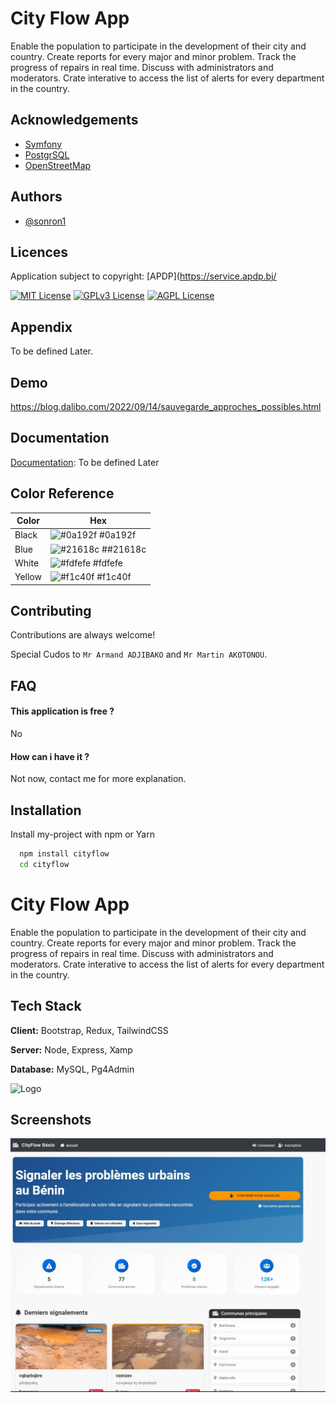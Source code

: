 
# City Flow App

Enable the population to participate in the development of their city and country.
Create reports for every major and minor problem. 
Track the progress of repairs in real time. Discuss with administrators and moderators.
Crate interative to access the list of alerts for every department in the country.

## Acknowledgements

 - [Symfony](https://symfony.com/)
 - [PostgrSQL](https://www.pgadmin.org/download/pgadmin-4-windows/)
 - [OpenStreetMap](https://www.openstreetmap.org/#map=7/9.336/2.313)


## Authors

- [@sonron1](https://github.com/sonron1)


## Licences

Application subject to copyright: [APDP](https://service.apdp.bj/

[![MIT License](https://img.shields.io/badge/License-MIT-green.svg)](https://choosealicense.com/licenses/mit/)
[![GPLv3 License](https://img.shields.io/badge/License-GPL%20v3-yellow.svg)](https://opensource.org/licenses/)
[![AGPL License](https://img.shields.io/badge/license-AGPL-blue.svg)](http://www.gnu.org/licenses/agpl-3.0)


## Appendix

To be defined Later.


## Demo

https://blog.dalibo.com/2022/09/14/sauvegarde_approches_possibles.html


## Documentation

[Documentation](https://linktodocumentation): To be defined Later
## Color Reference

| Color             | Hex                                                                |
| ----------------- | ------------------------------------------------------------------ |
| Black | ![#0a192f](https://via.placeholder.com/10/0a192f?text=+) #0a192f |
| Blue | ![#21618c](https://via.placeholder.com/10/f8f8f8?text=+) ##21618c |
| White| ![#fdfefe](https://via.placeholder.com/10/00b48a?text=+) #fdfefe |
| Yellow | ![#f1c40f](https://via.placeholder.com/10/00b48a?text=+) #f1c40f |


## Contributing

Contributions are always welcome!

Special Cudos to `Mr Armand ADJIBAKO` and `Mr Martin AKOTONOU`.
## FAQ

#### This application is free ?

No
#### How can i have it ?

Not now, contact me for more explanation.


## Installation

Install my-project with npm or Yarn

```bash
  npm install cityflow
  cd cityflow
```
    
# City Flow App

Enable the population to participate in the development of their city and country.
Create reports for every major and minor problem. 
Track the progress of repairs in real time. Discuss with administrators and moderators.
Crate interative to access the list of alerts for every department in the country.

## Tech Stack

**Client:** Bootstrap, Redux, TailwindCSS

**Server:** Node, Express, Xamp

**Database:** MySQL, Pg4Admin


![Logo](https://raw.githubusercontent.com/sonron1/cityreport/refs/heads/master/public/favicon.ico)


## Screenshots

![App Screenshot](https://github.com/sonron1/cityreport/blob/master/public/images/video-poster.jpg)

